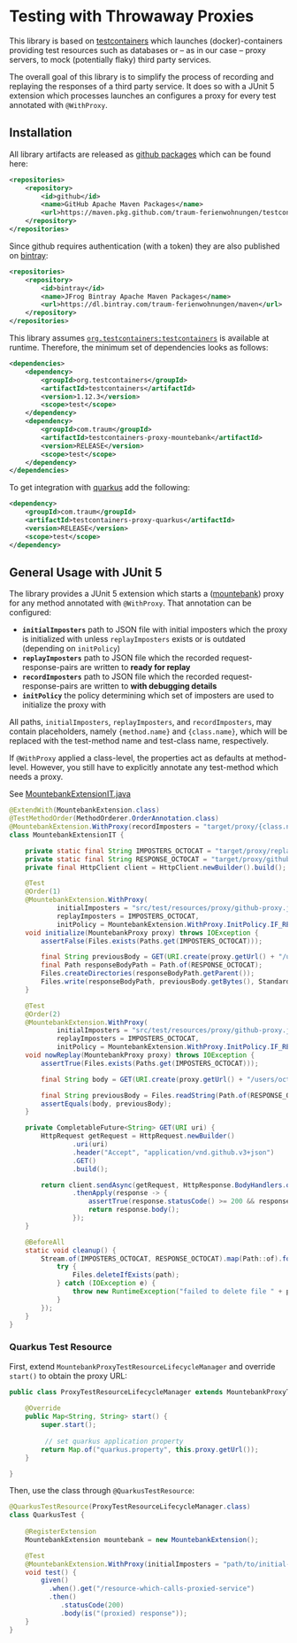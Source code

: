 # Testing with Throwaway Proxies

This library is based on [testcontainers](https://www.testcontainers.org/)
which launches (docker)-containers providing test resources such as databases or 
– as in our case – proxy servers, to mock (potentially flaky) third party services.

The overall goal of this library is to simplify the process of recording and replaying
the responses of a third party service. It does so with a JUnit 5 extension
which processes launches an configures a proxy for every test annotated with `@WithProxy`.

## Installation

All library artifacts are released as [github packages](https://github.com/traum-ferienwohnungen/testcontainers-proxy/packages) which can be found here:

```xml
<repositories>
    <repository>
        <id>github</id>
        <name>GitHub Apache Maven Packages</name>
        <url>https://maven.pkg.github.com/traum-ferienwohnungen/testcontainers-proxy</url>
    </repository>
</repositories>
```

Since github requires authentication (with a token) they are also published on [bintray](https://bintray.com/traum-ferienwohnungen/maven/testcontainers-proxy):

```xml
<repositories>
    <repository>
        <id>bintray</id>
        <name>JFrog Bintray Apache Maven Packages</name>
        <url>https://dl.bintray.com/traum-ferienwohnungen/maven</url>
    </repository>
</repositories>
```

This library assumes [`org.testcontainers:testcontainers`](https://mvnrepository.com/artifact/org.testcontainers/testcontainers) is available at runtime.
Therefore, the minimum set of dependencies looks as follows:

```xml
<dependencies>
    <dependency>
        <groupId>org.testcontainers</groupId>
        <artifactId>testcontainers</artifactId>
        <version>1.12.3</version>
        <scope>test</scope>
    </dependency>
    <dependency>
        <groupId>com.traum</groupId>
        <artifactId>testcontainers-proxy-mountebank</artifactId>
        <version>RELEASE</version>
        <scope>test</scope>
    </dependency>
</dependencies>
```

To get integration with [quarkus](https://quarkus.io/) add the following:

```xml
<dependency>
    <groupId>com.traum</groupId>
    <artifactId>testcontainers-proxy-quarkus</artifactId>
    <version>RELEASE</version>
    <scope>test</scope>
</dependency>
```

## General Usage with JUnit 5

The library provides a JUnit 5 extension which starts a ([mountebank](http://www.mbtest.org/)) proxy
for any method annotated with `@WithProxy`. That annotation can be configured:

* **`initialImposters`** path to JSON file with initial imposters which the proxy is
  initialized with unless `replayImposters` exists or is outdated (depending on `initPolicy`) 
* **`replayImposters`** path to JSON file which the recorded request-response-pairs are written to **ready for replay**
* **`recordImposters`** path to JSON file which the recorded request-response-pairs are written to **with debugging details**
* **`initPolicy`** the policy determining which set of imposters are used to initialize the proxy with

All paths, `initialImposters`, `replayImposters`, and `recordImposters`, may contain placeholders, namely `{method.name}` and `{class.name}`,
which will be replaced with the test-method name and test-class name, respectively.

If `@WithProxy` applied a class-level, the properties act as defaults at method-level.
However, you still have to explicitly annotate any test-method which needs a proxy. 

See [MountebankExtensionIT.java](testcontainers-proxy-mountebank/src/test/java/com/traum/mountebank/MountebankExtensionIT.java)

```java
@ExtendWith(MountebankExtension.class)
@TestMethodOrder(MethodOrderer.OrderAnnotation.class)
@MountebankExtension.WithProxy(recordImposters = "target/proxy/{class.name}-{method.name}-debug.json")
class MountebankExtensionIT {

    private static final String IMPOSTERS_OCTOCAT = "target/proxy/replay/github-users-octocat.json";
    private static final String RESPONSE_OCTOCAT = "target/proxy/github-users-octocat-response.json";
    private final HttpClient client = HttpClient.newBuilder().build();

    @Test
    @Order(1)
    @MountebankExtension.WithProxy(
            initialImposters = "src/test/resources/proxy/github-proxy.json",
            replayImposters = IMPOSTERS_OCTOCAT,
            initPolicy = MountebankExtension.WithProxy.InitPolicy.IF_REPLAY_NONEXISTENT)
    void initialize(MountebankProxy proxy) throws IOException {
        assertFalse(Files.exists(Paths.get(IMPOSTERS_OCTOCAT)));

        final String previousBody = GET(URI.create(proxy.getUrl() + "/users/octocat")).join();
        final Path responseBodyPath = Path.of(RESPONSE_OCTOCAT);
        Files.createDirectories(responseBodyPath.getParent());
        Files.write(responseBodyPath, previousBody.getBytes(), StandardOpenOption.CREATE_NEW, StandardOpenOption.WRITE);
    }

    @Test
    @Order(2)
    @MountebankExtension.WithProxy(
            initialImposters = "src/test/resources/proxy/github-proxy.json",
            replayImposters = IMPOSTERS_OCTOCAT,
            initPolicy = MountebankExtension.WithProxy.InitPolicy.IF_REPLAY_NONEXISTENT)
    void nowReplay(MountebankProxy proxy) throws IOException {
        assertTrue(Files.exists(Paths.get(IMPOSTERS_OCTOCAT)));

        final String body = GET(URI.create(proxy.getUrl() + "/users/octocat")).join();

        final String previousBody = Files.readString(Path.of(RESPONSE_OCTOCAT));
        assertEquals(body, previousBody);
    }

    private CompletableFuture<String> GET(URI uri) {
        HttpRequest getRequest = HttpRequest.newBuilder()
                .uri(uri)
                .header("Accept", "application/vnd.github.v3+json")
                .GET()
                .build();

        return client.sendAsync(getRequest, HttpResponse.BodyHandlers.ofString())
                .thenApply(response -> {
                    assertTrue(response.statusCode() >= 200 && response.statusCode() < 300);
                    return response.body();
                });
    }

    @BeforeAll
    static void cleanup() {
        Stream.of(IMPOSTERS_OCTOCAT, RESPONSE_OCTOCAT).map(Path::of).forEach(path -> {
            try {
                Files.deleteIfExists(path);
            } catch (IOException e) {
                throw new RuntimeException("failed to delete file " + path, e);
            }
        });
    }
}
```

### Quarkus Test Resource

First, extend `MountebankProxyTestResourceLifecycleManager` and override `start()` to obtain the proxy URL:

```java
public class ProxyTestResourceLifecycleManager extends MountebankProxyTestResourceLifecycleManager {
    
    @Override
    public Map<String, String> start() {
        super.start();
           
         // set quarkus application property
        return Map.of("quarkus.property", this.proxy.getUrl());
    }

}
```

Then, use the class through `@QuarkusTestResource`:

```java
@QuarkusTestResource(ProxyTestResourceLifecycleManager.class)
class QuarkusTest {
    
    @RegisterExtension
    MountebankExtension mountebank = new MountebankExtension();

    @Test
    @MountebankExtension.WithProxy(initialImposters = "path/to/initial-imposters.json")
    void test() {
        given()
          .when().get("/resource-which-calls-proxied-service")
          .then()
             .statusCode(200)
             .body(is("(proxied) response"));
    }
}
```
